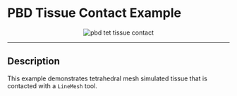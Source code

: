 # PBD Tissue Contact Example

<p align="center">
  <img src="../media/PbdModel/tissue2.png" alt="pbd tet tissue contact"/>
</p>

---

## Description

This example demonstrates tetrahedral mesh simulated tissue that is contacted with a `LineMesh` tool.

[cpp_insert]: <PBDTissueContactExample.cpp>